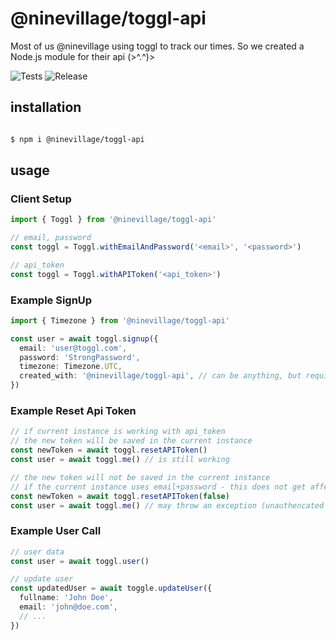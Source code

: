 # @ninevillage/toggl-api

Most of us @ninevillage using toggl to track our times.
So we created a Node.js module for their api (>^.^)>

![Tests](https://github.com/naxmefy/node-toggl-api/workflows/Tests/badge.svg)
![Release](https://github.com/naxmefy/node-toggl-api/workflows/Release/badge.svg)

## installation

```bash

$ npm i @ninevillage/toggl-api

```

## usage

### Client Setup

```typescript
import { Toggl } from '@ninevillage/toggl-api'

// email, password
const toggl = Toggl.withEmailAndPassword('<email>', '<password>')

// api_token
const toggl = Toggl.withAPIToken('<api_token>')
```

### Example SignUp

```typescript
import { Timezone } from '@ninevillage/toggl-api'

const user = await toggl.signup({
  email: 'user@toggl.com',
  password: 'StrongPassword',
  timezone: Timezone.UTC,
  created_with: '@ninevillage/toggl-api', // can be anything, but required
})
```

### Example Reset Api Token

```typescript
// if current instance is working with api_token
// the new token will be saved in the current instance
const newToken = await toggl.resetAPIToken()
const user = await toggl.me() // is still working

// the new token will not be saved in the current instance
// if the current instance uses email+password - this does not get affected by
const newToken = await toggl.resetAPIToken(false)
const user = await toggl.me() // may throw an exception (unauthencated|unknown api_token)
```

### Example User Call

```typescript
// user data
const user = await toggl.user()

// update user
const updatedUser = await toggle.updateUser({
  fullname: 'John Doe',
  email: 'john@doe.com',
  // ...
})
```
